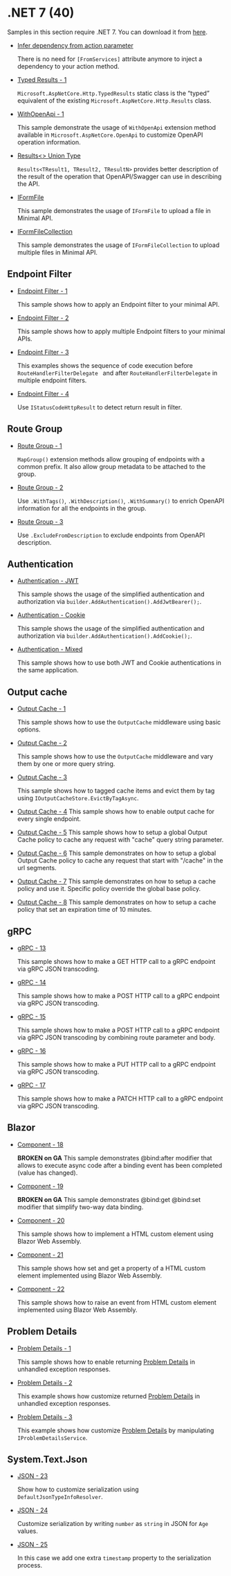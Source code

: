 # .NET 7 (40)

Samples in this section require .NET 7. You can download it from [here](https://dotnet.microsoft.com/en-us/download/dotnet/7.0).

* [Infer dependency from action parameter](mvc-infer-dependency-from-action)

  There is no need for `[FromServices]` attribute anymore to inject a dependency to your action method.

* [Typed Results - 1](typed-results-1)
  
  `Microsoft.AspNetCore.Http.TypedResults` static class is the “typed” equivalent of the existing `Microsoft.AspNetCore.Http.Results` class.

* [WithOpenApi - 1](open-api-1)

  This sample demonstrate the usage of `WithOpenApi` extension method available in  `Microsoft.AspNetCore.OpenApi` to customize OpenAPI operation information.

* [Results<> Union Type](open-api-2)

  `Results<TResult1, TResult2, TResultN>` provides better description of the result of the operation that OpenAPI/Swagger can use in describing the API.

* [IFormFile](iform-file)
  
  This sample demonstrates the usage of `IFormFile` to upload a file in Minimal API.

* [IFormFileCollection](iform-file-collection)
  
  This sample demonstrates the usage of `IFormFileCollection` to upload multiple files in Minimal API.

## Endpoint Filter

* [Endpoint Filter - 1](endpoint-filter-1)

  This sample shows how to apply an Endpoint filter to your minimal API.

* [Endpoint Filter - 2](endpoint-filter-2)

  This sample shows how to apply multiple Endpoint filters to your minimal APIs.

* [Endpoint Filter - 3](endpoint-filter-3)

  This examples shows the sequence of code execution before `RouteHandlerFilterDelegate ` and after `RouteHandlerFilterDelegate` in multiple endpoint filters.

* [Endpoint Filter - 4](endpoint-filter-4)

  Use `IStatusCodeHttpResult` to detect return result in filter.

## Route Group

* [Route Group - 1](map-group-1)

  `MapGroup()` extension methods allow grouping of endpoints with a common prefix. It also allow group metadata to be attached to the group.

* [Route Group - 2](map-group-2)

  Use `.WithTags()`, `.WithDescription()`, `.WithSummary()` to enrich OpenAPI information for all the endpoints in the group.

* [Route Group - 3](map-group-3)

  Use `.ExcludeFromDescription` to exclude endpoints from OpenAPI description.

## Authentication

* [Authentication - JWT](authentication-1)

  This sample shows the usage of the simplified authentication and authorization via `builder.AddAuthentication().AddJwtBearer();`.

* [Authentication - Cookie](authentication-2)

  This sample shows the usage of the simplified authentication and authorization via `builder.AddAuthentication().AddCookie();`.

* [Authentication - Mixed](authentication-3)

  This sample shows how to use both JWT and Cookie authentications in the same application.

## Output cache

* [Output Cache - 1](output-cache-1)

  This sample shows how to use the `OutputCache` middleware using basic options.

* [Output Cache - 2](output-cache-2)

  This sample shows how to use the `OutputCache` middleware and vary them by one or more query string.

* [Output Cache - 3](output-cache-3)

  This sample shows how to tagged cache items and evict them by tag using `IOutputCacheStore.EvictByTagAsync`.

* [Output Cache - 4](output-cache-4)
  This sample shows how to enable output cache for every single endpoint. 

* [Output Cache - 5](output-cache-5)
  This sample shows how to setup a global Output Cache policy to cache any request with "cache" query string parameter.

* [Output Cache - 6](output-cache-6)
  This sample demonstrates on how to setup a global Output Cache policy to cache any request that start with "/cache" in the url segments.

* [Output Cache - 7](output-cache-7)
  This sample demonstrates on how to setup a cache policy and use it. Specific policy override the global base policy.

* [Output Cache - 8](output-cache-8)
  This sample demonstrates on how to setup a cache policy that set an expiration time of 10 minutes.

## gRPC

* [gRPC - 13](grpc-13)

  This sample shows how to make a GET HTTP call to a gRPC endpoint via gRPC JSON transcoding.

* [gRPC - 14](grpc-14)

  This sample shows how to make a POST HTTP call to a gRPC endpoint via gRPC JSON transcoding.

* [gRPC - 15](grpc-15)

  This sample shows how to make a POST HTTP call to a gRPC endpoint via gRPC JSON transcoding by combining route parameter and body.

* [gRPC - 16](grpc-16)

  This sample shows how to make a PUT HTTP call to a gRPC endpoint via gRPC JSON transcoding.

* [gRPC - 17](grpc-17)

  This sample shows how to make a PATCH HTTP call to a gRPC endpoint via gRPC JSON transcoding.

## Blazor

* [Component - 18](ComponentEighteen) 

  **BROKEN on GA** This sample demonstrates @bind:after modifier that allows to execute async code after a binding event has been completed (value has changed).

* [Component - 19](ComponentNineteen) 

  **BROKEN on GA** This sample demonstrates @bind:get @bind:set modifier that simplify two-way data binding. 

* [Component - 20](ComponentTwenty)

  This sample shows how to implement a HTML custom element using Blazor Web Assembly.

* [Component - 21](ComponentTwentyOne)

  This sample shows how set and get a property of a HTML custom element implemented using Blazor Web Assembly.

* [Component - 22](ComponentTwentyTwo)

  This sample shows how to raise an event from HTML custom element implemented using Blazor Web Assembly.

## Problem Details

* [Problem Details - 1](problem-details)

  This sample shows how to enable returning [Problem Details](https://www.rfc-editor.org/rfc/rfc7807) in unhandled exception responses.

* [Problem Details - 2](problem-details-2)

  This example shows how customize returned [Problem Details](https://www.rfc-editor.org/rfc/rfc7807) in unhandled exception responses.

* [Problem Details - 3](problem-details-3)

  This example shows how customize [Problem Details](https://www.rfc-editor.org/rfc/rfc7807) by manipulating `IProblemDetailsService`.

## System.Text.Json

* [JSON - 23](json-23)

  Show how to customize serialization using `DefaultJsonTypeInfoResolver`.

* [JSON - 24](json-24)

  Customize serialization by writing `number` as `string` in JSON for `Age` values. 

* [JSON - 25](json-25)

  In this case we add one extra `timestamp` property to the serialization process. 